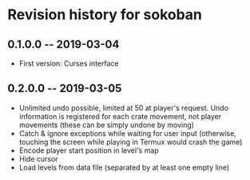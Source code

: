 # Revision history for sokoban

## 0.1.0.0  -- 2019-03-04

* First version: Curses interface

## 0.2.0.0  -- 2019-03-05

* Unlimited undo possible, limited at 50 at player's request.  Undo
  information is registered for each crate movement, not player
  movements (these can be simply undone by moving)
* Catch & ignore exceptions while waiting for user input (otherwise,
  touching the screen while playing in Termux would crash the game)
* Encode player start position in level's map
* Hide cursor
* Load levels from data file (separated by at least one empty line)

